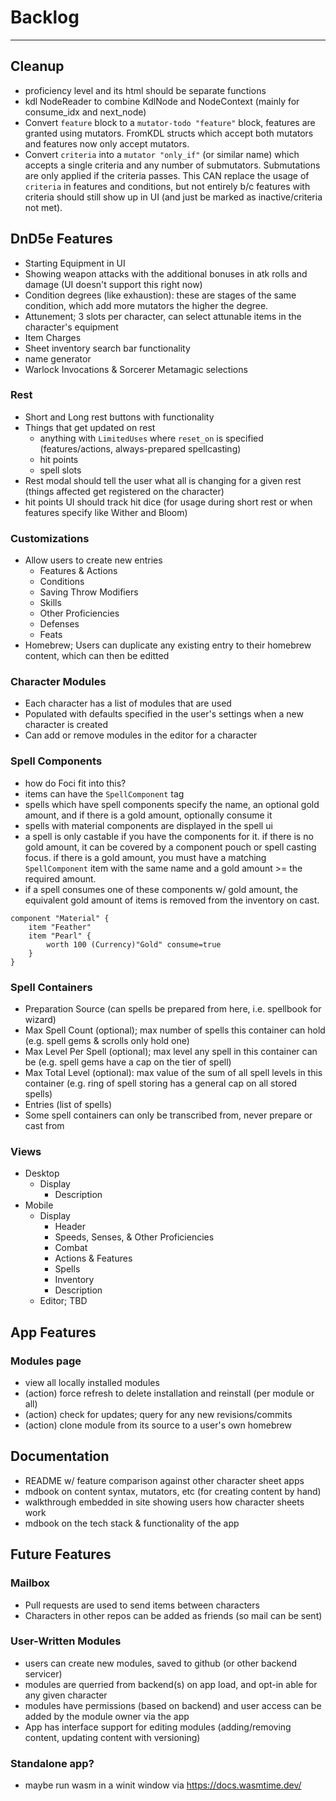 # Backlog
-----

## Cleanup
- proficiency level and its html should be separate functions
- kdl NodeReader to combine KdlNode and NodeContext (mainly for consume_idx and next_node)
- Convert `feature` block to a `mutator-todo "feature"` block, features are granted using mutators. FromKDL structs which accept both mutators and features now only accept mutators.
- Convert `criteria` into a `mutator "only_if"` (or similar name) which accepts a single criteria and any number of submutators. Submutations are only applied if the criteria passes. This CAN replace the usage of `criteria` in features and conditions, but not entirely b/c features with criteria should still show up in UI (and just be marked as inactive/criteria not met).

## DnD5e Features
- Starting Equipment in UI
- Showing weapon attacks with the additional bonuses in atk rolls and damage (UI doesn't support this right now)
- Condition degrees (like exhaustion): these are stages of the same condition, which add more mutators the higher the degree.
- Attunement; 3 slots per character, can select attunable items in the character's equipment
- Item Charges
- Sheet inventory search bar functionality
- name generator
- Warlock Invocations & Sorcerer Metamagic selections

### Rest
- Short and Long rest buttons with functionality
- Things that get updated on rest
	- anything with `LimitedUses` where `reset_on` is specified (features/actions, always-prepared spellcasting)
	- hit points
	- spell slots
- Rest modal should tell the user what all is changing for a given rest (things affected get registered on the character)
- hit points UI should track hit dice (for usage during short rest or when features specify like Wither and Bloom)

### Customizations
- Allow users to create new entries
	- Features & Actions
	- Conditions
	- Saving Throw Modifiers
	- Skills
	- Other Proficiencies
	- Defenses
	- Feats
- Homebrew; Users can duplicate any existing entry to their homebrew content, which can then be editted

### Character Modules
- Each character has a list of modules that are used
- Populated with defaults specified in the user's settings when a new character is created
- Can add or remove modules in the editor for a character

### Spell Components
- how do Foci fit into this?
- items can have the `SpellComponent` tag
- spells which have spell components specify the name, an optional gold amount, and if there is a gold amount, optionally consume it
- spells with material components are displayed in the spell ui
- a spell is only castable if you have the components for it. if there is no gold amount, it can be covered by a component pouch or spell casting focus. if there is a gold amount, you must have a matching `SpellComponent` item with the same name and a gold amount >= the required amount.
- if a spell consumes one of these components w/ gold amount, the equivalent gold amount of items is removed from the inventory on cast.
```
component "Material" {
	item "Feather"
	item "Pearl" {
		worth 100 (Currency)"Gold" consume=true
	}
}
```

### Spell Containers
- Preparation Source (can spells be prepared from here, i.e. spellbook for wizard)
- Max Spell Count (optional); max number of spells this container can hold (e.g. spell gems & scrolls only hold one)
- Max Level Per Spell (optional); max level any spell in this container can be (e.g. spell gems have a cap on the tier of spell)
- Max Total Level (optional): max value of the sum of all spell levels in this container (e.g. ring of spell storing has a general cap on all stored spells)
- Entries (list of spells)
- Some spell containers can only be transcribed from, never prepare or cast from

### Views
- Desktop
	- Display
		- Description
- Mobile
	- Display
		- Header
		- Speeds, Senses, & Other Proficiencies
		- Combat
		- Actions & Features
		- Spells
		- Inventory
		- Description
	- Editor; TBD

## App Features

### Modules page
- view all locally installed modules
- (action) force refresh to delete installation and reinstall (per module or all)
- (action) check for updates; query for any new revisions/commits
- (action) clone module from its source to a user's own homebrew

## Documentation
- README w/ feature comparison against other character sheet apps
- mdbook on content syntax, mutators, etc (for creating content by hand)
- walkthrough embedded in site showing users how character sheets work
- mdbook on the tech stack & functionality of the app

## Future Features

### Mailbox
- Pull requests are used to send items between characters
- Characters in other repos can be added as friends (so mail can be sent)

### User-Written Modules
- users can create new modules, saved to github (or other backend servicer)
- modules are querried from backend(s) on app load, and opt-in able for any given character
- modules have permissions (based on backend) and user access can be added by the module owner via the app
- App has interface support for editing modules (adding/removing content, updating content with versioning)

### Standalone app?
- maybe run wasm in a winit window via https://docs.wasmtime.dev/
